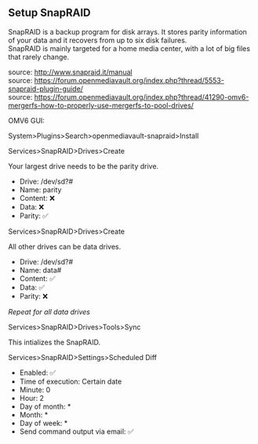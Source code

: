 ## Setup SnapRAID

SnapRAID is a backup program for disk arrays. It stores parity information of your data and it recovers from up to six disk failures.  
SnapRAID is mainly targeted for a home media center, with a lot of big files that rarely change.

source: http://www.snapraid.it/manual  
source: https://forum.openmediavault.org/index.php?thread/5553-snapraid-plugin-guide/  
source: https://forum.openmediavault.org/index.php?thread/41290-omv6-mergerfs-how-to-properly-use-mergerfs-to-pool-drives/

OMV6 GUI:

System>Plugins>Search>openmediavault-snapraid>Install

Services>SnapRAID>Drives>Create

Your largest drive needs to be the parity drive.

* Drive: /dev/sd?#
* Name: parity
* Content: :x:
* Data: :x:
* Parity: :white_check_mark:

Services>SnapRAID>Drives>Create

All other drives can be data drives.

* Drive: /dev/sd?#
* Name: data#
* Content: :white_check_mark:
* Data: :white_check_mark:
* Parity: :x:

_Repeat for all data drives_

Services>SnapRAID>Drives>Tools>Sync

This intializes the SnapRAID.

Services>SnapRAID>Settings>Scheduled Diff

* Enabled: :white_check_mark:
* Time of execution: Certain date
* Minute: 0
* Hour: 2
* Day of month: *
* Month: *
* Day of week: *
* Send command output via email: :white_check_mark:
